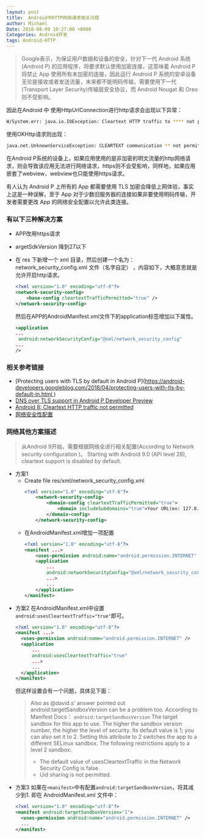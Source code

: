 ```yaml
---
layout: post
title:  Android中HTTP网络请求相关问题
author: Michael
Date: 2018-08-09 10:27:00 +8000
Categories: Android开发
tags: Android-HTTP
---
```


> Google表示，为保证用户数据和设备的安全，针对下一代 Android 系统(Android P) 的应用程序，将要求默认使用加密连接，这意味着 Android P 将禁止 App 使用所有未加密的连接，因此运行 Android P 系统的安卓设备无论是接收或者发送流量，未来都不能明码传输，需要使用下一代(Transport Layer Security)传输层安全协议，而 Android Nougat 和 Oreo 则不受影响。

因此在Android 中 使用HttpUrlConnection进行http请求会出现以下异常：

```bash
W/System.err: java.io.IOException: Cleartext HTTP traffic to **** not permitted
```

使用OKHttp请求则出现：

```bash
java.net.UnknownServiceException: CLEARTEXT communication ** not permitted by network security policy
```

在Android P系统的设备上，如果应用使用的是非加密的明文流量的http网络请求，则会导致该应用无法进行网络请求，https则不会受影响，同样地，如果应用嵌套了webview，webview也只能使用https请求。

有人认为 Android P 上所有的 App 都需要使用 TLS 加密会降低上网体验，事实上这是一种误解，至于 App 对于少数旧服务器的连接如果非要使用明码传输，开发者需要更改 App 的网络安全配置以允许此类连接。

### 有以下三种解决方案

- APP改用https请求

- argetSdkVersion 降到27以下

- 在 res 下新增一个 xml 目录，然后创建一个名为：network_security_config.xml 文件（名字自定） ，内容如下，大概意思就是允许开启http请求。

  ```xml
  <?xml version="1.0" encoding="utf-8"?>
  <network-security-config>
      <base-config cleartextTrafficPermitted="true" />
  </network-security-config>
  ```

  然后在APP的AndroidManifest.xml文件下的application标签增加以下属性。

  ```xml
  <application
  ...
   android:networkSecurityConfig="@xml/network_security_config"
  ...
  />
  ```

### 相关参考链接
- [Protecting users with TLS by default in Android P]([https://android-developers.googleblog.com/2018/04/protecting-users-with-tls-by-default-in.html ](https://android-developers.googleblog.com/2018/04/protecting-users-with-tls-by-default-in.html))
- [DNS over TLS support in Android P Developer Preview](https://android-developers.googleblog.com/2018/04/dns-over-tls-support-in-android-p.html)
- [Android 8: Cleartext HTTP traffic not permitted](https://stackoverflow.com/questions/45940861/android-8-cleartext-http-traffic-not-permitted)
- [网络安全性配置](https://developer.android.com/training/articles/security-config#CleartextTrafficPermitted)

### 网络其他方案描述

> 从Android 9开始，需要根据网络全进行相关配置(According to Network security configuration )。
> Starting with Android 9.0 (API level 28), cleartext support is disabled by default.

- 方案1
  - Create file res/xml/network_security_config.xml
    ```xml
    <?xml version="1.0" encoding="utf-8"?>
		<network-security-config>
    		<domain-config cleartextTrafficPermitted="true">
        		<domain includeSubdomains="true">Your URL(ex: 127.0.0.1)</domain>
        	</domain-config>
		</network-security-config>
    ```
  - 在AndroidManifest.xml增加一项配置
    ```xml
    <?xml version="1.0" encoding="utf-8"?>
    <manifest ...>
    	<uses-permission android:name="android.permission.INTERNET" />
    	<application
    		...
    		android:networkSecurityConfig="@xml/network_security_config"
    		...>
    		...
    	</application>
    </manifest>
    ```
- 方案2
  在AndroidManifest.xml中设置`android:usesCleartextTraffic="true"`即可。
  ```xml
  <?xml version="1.0" encoding="utf-8"?>
  <manifest ...>
  	<uses-permission android:name="android.permission.INTERNET" />
  	<application
  		...
  		android:usesCleartextTraffic="true"
  		...>
  		...
  	</application>
  </manifest>
  ```
  但这样设置会有一个问题，具体见下面：
  > Also as @david.s' answer pointed out android:targetSandboxVersion can be a problem too.
  > According to Manifest Docs：
  > `android:targetSandboxVersion`
  > The target sandbox for this app to use. The higher the sandbox version number, the higher the level of security. Its default value is 1; you can also set it to 2. Setting this attribute to 2 switches the app to a different SELinux sandbox. The following restrictions apply to a level 2 sandbox:
  > - The default value of usesCleartextTraffic in the Network Security Config is false.
  > - Uid sharing is not permitted.
- 方案3
  如果在`<manifest>`中有配置`android:targetSandboxVersion`，将其减少到1.
  即在 AndroidManifest.xml 文件中：
  ```xml
  <?xml version="1.0" encoding="utf-8"?>
  <manifest android:targetSandboxVersion="1">
  	<uses-permission android:name="android.permission.INTERNET" />
  	...
  </manifest>
  ```